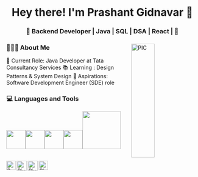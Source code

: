 <h1 align="center">Hey there! I'm Prashant Gidnavar 👋 </h1>
<h3 align="center">🚀 Backend Developer | Java | SQL | DSA | React | 🚀</h3>
<div>
<img width = "35%" align="right" alt="PIC" height="300px" src="https://www.pngitem.com/pimgs/m/4-42822_apple-tv-copy-developer-illustration-png-transparent-png.png" />
<div align="left"> 
  <h3> 👨🏻‍💻 About Me </h3>
	💼 Current Role: Java Developer at Tata Consultancy Services
📚 Learning : Design Patterns & System Design 
🚀 Aspirations: Software Development Engineer (SDE) role
</div> 
</div>

<div>
  <h3> 💻 Languages and Tools </h3>
  <p>
   <img src="https://tenor.com/en-GB/view/java-coffee-logo-gif-24227226" width="50"><img src="https://tenor.com/en-GB/view/mysql-gif-21243570" width="50"><img src="https://tenor.com/en-GB/view/intellij-gif-2051701978690380495"   width="50"><img src="https://www.google.com/imgres?imgurl=https%3A%2F%2Frepository-images.githubusercontent.com%2F259018719%2F0663e880-8a02-11ea-9c75-44ca9a90cc1f&tbnid=uHJtjscsZQ923M&vet=12ahUKEwjQtvXTxfqDAxUVcmwGHfPiA7gQMygHegQIARBo..i&imgrefurl=https%3A%2F%2Fgithub.com%2Ftopics%2Fjava-spring-boot-samples&docid=v6YNl8RwEvVltM&w=820&h=442&q=springboot%20logo%20gif%20for%20github&ved=2ahUKEwjQtvXTxfqDAxUVcmwGHfPiA7gQMygHegQIARBo" width="50"><img src="https://media.giphy.com/media/kH1DBkPNyZPOk0BxrM/giphy.gif" width="100">  <p>
</div>
<br> 
  <a href="https://www.linkedin.com/in/prashant-gidnavar/">
   <img align="left" alt="Prashant Gidnavar | Linkedin" width="24px" src="https://github.com/Prash-X/Prash-X.git/Linkedin.svg" />
  </a>
  <a href="mailto:gidnavarp@gmail.com">
    <img align="left" alt="Piyush Pravin | Gmail" width="26px" src="https://github.com/piyushP7pravin/piyushP7pravin/blob/master/Gmail.svg" />
  </a>
  <a href="https://twitter.com/PiyushP7pravin">
    <img align="left" alt="Piyush Pravin | Twitter" width="26px" src="https://github.com/piyushP7pravin/piyushP7pravin/blob/master/Twitter.svg" />
  </a>
  <a href="https://www.instagram.com/piyushp7pravin/">
    <img align="left" alt="Piyush Pravin | Instagram" width="24px" src="https://github.com/piyushP7pravin/piyushP7pravin/blob/master/Instagram.svg" />
  </a>
<br>


